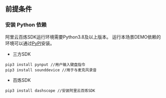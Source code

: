 ## 前提条件
### 安装 Python 依赖

阿里云百炼SDK运行环境需要Python3.8及以上版本。
运行本场景DEMO依赖的环境可以通过[PyPI](https://pypi.org/)安装。
- 三方SDK
```commandline
pip3 install pynput //用户输入键盘指令
pip3 install sounddevice //用于与麦克风录音
```

- 百炼SDK
```commandline
pip3 install dashscope //安装阿里云百炼SDK
```